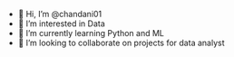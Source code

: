 - 👋 Hi, I’m @chandani01
- 👀 I’m interested in Data
- 🌱 I’m currently learning Python and ML
- 💞️ I’m looking to collaborate on projects for data analyst

<!---
chandani01/chandani01 is a ✨ special ✨ repository because its `README.md` (this file) appears on your GitHub profile.
You can click the Preview link to take a look at your changes.
--->
